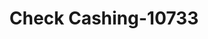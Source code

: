 ---
f_zip-code: 30518
f_state-code: GA
title: Check Cashing-10733
f_phone: 770-271-2390
f_city-only: Buford
f_address: 1325 Buford Hwy Buford
f_location-unique-id: '10733'
slug: check-cashing-10733
updated-on: '2024-05-30T13:46:58.046Z'
created-on: '2024-05-30T13:36:59.803Z'
published-on: '2024-05-30T13:54:32.469Z'
f_city-state: cms/city/buford-ga.md
f_company: cms/company/check-cashing.md
f_state: cms/state/georgia.md
layout: '[payday-loan].html'
tags: payday-loan
---